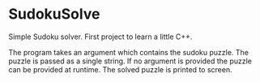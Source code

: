 # SudokuSolve
Simple Sudoku solver. First project to learn a little C++.

The program takes an argument which contains the sudoku puzzle.
The puzzle is passed as a single string.
If no argument is provided the puzzle can be provided at runtime.
The solved puzzle is printed to screen.
